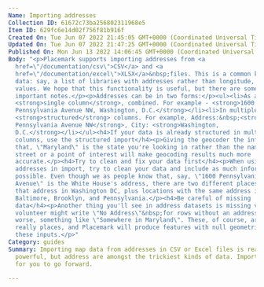 ```yaml
---
Name: Importing addresses
Collection ID: 61672c73ba256802311968e5
Item ID: 629fc6e14d02f756f81b916f
Created On: Tue Jun 07 2022 21:45:05 GMT+0000 (Coordinated Universal Time)
Updated On: Tue Jun 07 2022 21:47:25 GMT+0000 (Coordinated Universal Time)
Published On: Mon Jun 13 2022 14:06:45 GMT+0000 (Coordinated Universal Time)
Body: "<p>Placemark supports importing addresses from <a
  href=\"/documentation/csv\">CSV</a> and <a
  href=\"/documentation/excel\">XLSX</a>&nbsp;files. This is a common kind of
  data: say, a list of libraries with addresses rather than longitude, latitude
  values. We hope that this functionality is useful, but there are some
  important notes.</p><p>Addresses can be in two forms:</p><ul><li>As a
  <strong>single column</strong>, combined. For example - <strong>1600
  Pennsylvania Avenue NW, Washington, D.C.</strong></li><li>In multiple
  <strong>structured</strong> columns. For example, Address:&nbsp;<strong>1600
  Pennsylvania Avenue NW</strong>, City: <strong>Washington,
  D.C.</strong></li></ul><h4>If your data is already structured in multiple
  columns, use the structured import</h4><p>Giving the geocoder the information
  that, \"Maryland\" is the state you're looking in rather than the name of a
  street or a point of interest will make geocoding results much more
  accurate.</p><h4>Try to clean and fix your data first</h4><p>When using
  addresses in import, try to clean your data and include as much information as
  possible. Even though we as people know that, say, \"1600 Pennsylvania
  Avenue\" is the White House's address, there are two different places with
  that address in Washington DC, plus locations with the same address in
  Baltimore, Brooklyn, and Pennsylvania.</p><h4>Be careful of missing
  data</h4><p>Another thing you'll see in address datasets is missing values. A
  volunteer might write \"No Address\"&nbsp;for rows without an address, or
  worse, something like \"Somewhere in Maryland\". These, of course, aren't
  really places, and Placemark will produce features with null geometries given
  these inputs.</p>"
Category: guides
Summary: Importing map data from addresses in CSV or Excel files is really
  powerful, but address are amongst the trickiest kinds of data. Important notes
  for you to go forward.

---
```

